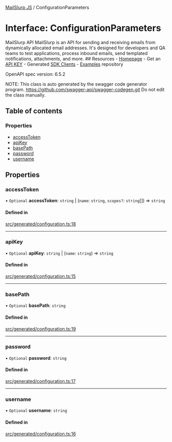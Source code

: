 [MailSlurp JS](../README.md) / ConfigurationParameters

# Interface: ConfigurationParameters

MailSlurp API
MailSlurp is an API for sending and receiving emails from dynamically allocated email addresses. It's designed for developers and QA teams to test applications, process inbound emails, send templated notifications, attachments, and more.  ## Resources  - [Homepage](https://www.mailslurp.com) - Get an [API KEY](https://app.mailslurp.com/sign-up/) - Generated [SDK Clients](https://www.mailslurp.com/docs/) - [Examples](https://github.com/mailslurp/examples) repository

OpenAPI spec version: 6.5.2

NOTE: This class is auto generated by the swagger code generator program.
https://github.com/swagger-api/swagger-codegen.git
Do not edit the class manually.

## Table of contents

### Properties

- [accessToken](ConfigurationParameters.md#accesstoken)
- [apiKey](ConfigurationParameters.md#apikey)
- [basePath](ConfigurationParameters.md#basepath)
- [password](ConfigurationParameters.md#password)
- [username](ConfigurationParameters.md#username)

## Properties

### accessToken

• `Optional` **accessToken**: `string` \| (`name`: `string`, `scopes?`: `string`[]) => `string`

#### Defined in

[src/generated/configuration.ts:18](https://github.com/mailslurp/mailslurp-client/blob/f0f645f/src/generated/configuration.ts#L18)

___

### apiKey

• `Optional` **apiKey**: `string` \| (`name`: `string`) => `string`

#### Defined in

[src/generated/configuration.ts:15](https://github.com/mailslurp/mailslurp-client/blob/f0f645f/src/generated/configuration.ts#L15)

___

### basePath

• `Optional` **basePath**: `string`

#### Defined in

[src/generated/configuration.ts:19](https://github.com/mailslurp/mailslurp-client/blob/f0f645f/src/generated/configuration.ts#L19)

___

### password

• `Optional` **password**: `string`

#### Defined in

[src/generated/configuration.ts:17](https://github.com/mailslurp/mailslurp-client/blob/f0f645f/src/generated/configuration.ts#L17)

___

### username

• `Optional` **username**: `string`

#### Defined in

[src/generated/configuration.ts:16](https://github.com/mailslurp/mailslurp-client/blob/f0f645f/src/generated/configuration.ts#L16)
